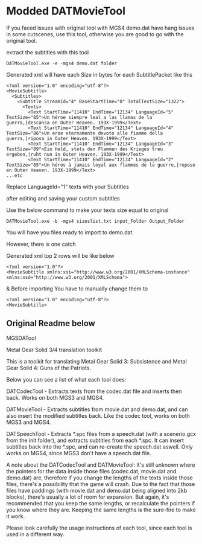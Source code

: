 # Modded DATMovieTool
If you faced issues with original tool with MGS4 demo.dat have hang issues in some cutscenes, use this tool, otherwise you are good to go with the original tool.

extract the subtitles with this tool 
```
DATMovieTool.exe -e -mgs4 demo.dat folder
```
Generated xml will have each Size in bytes for each SubtitlePacket like this

```
<?xml version="1.0" encoding="utf-8"?>
<MovieSubtitle>
  <Subtitles>
    <Subtitle StreamId="4" BaseStartTime="0" TotalTextSize="1322">
      <Texts>
        <Text StartTime="11410" EndTime="12134" LanguageId="5" TextSize="85">Un héroe siempre leal a las llamas de la guerra,|descansa en Outer Heaven. 193X-1999</Text>
        <Text StartTime="11410" EndTime="12134" LanguageId="4" TextSize="86">Un eroe eternamente devoto alle fiamme della guerra,|riposa in Outer Heaven. 193X-1999</Text>
        <Text StartTime="11410" EndTime="12134" LanguageId="3" TextSize="89">Ein Held, stets den Flammen des Krieges treu ergeben,|ruht nun in Outer Heaven. 193X-1999</Text>
        <Text StartTime="11410" EndTime="12134" LanguageId="2" TextSize="85">Un héros à jamais loyal aux flammes de la guerre,|repose en Outer Heaven. 193X-1999</Text>
...etc
```
Replace LanguageId="1" texts with your Subtitles

after editing and saving your custom subtitles

Use the below command to make your texts size equal to original
```
DATMovieTool.exe -b -mgs4 sizeslist.txt input_Folder Output_Folder
```
You will have you files ready to import to demo.dat

However, there is one catch

Generated xml top 2 rows will be like below
```
<?xml version="1.0"?>
<MovieSubtitle xmlns:xsi="http://www.w3.org/2001/XMLSchema-instance" xmlns:xsd="http://www.w3.org/2001/XMLSchema">
```
& Before importing You have to manually change them to
```
<?xml version="1.0" encoding="utf-8"?>
<MovieSubtitle>
```

Original Readme below
----
MGSDATool

Metal Gear Solid 3/4 translation toolkit

This is a toolkit for translating Metal Gear Solid 3: Subsistence and Metal Gear Solid 4: Guns of the Patriots.

Below you can see a list of what each tool does:

DATCodecTool - Extracts texts from the codec.dat file and inserts then back. Works on both MGS3 and MGS4.

DATMovieTool - Extracts subtitles from movie.dat and demo.dat, and can also insert the modified subtitles back. Like the codec tool, works on both MGS3 and MGS4.

DATSpeechTool - Extracts *.spc files from a speech.dat (with a scenerio.gcx from the init folder), and extracts subtitles from each *.spc. It can insert subtitles back into the *.spc, and can re-create the speech.dat aswell. Only works on MGS4, since MGS3 don't have a speech.dat file.

A note about the DATCodecTool and DATMovieTool: It's still unknown where the pointers for the data inside those files (codec.dat, movie.dat and demo.dat) are, therefore if you change the lengths of the texts inside those files, there's a possibility that the game will crash. Due to the fact that those files have paddings (with movie.dat and demo.dat being aligned into 2kb blocks), there's usually a lot of room for expansion. But again, it's recommended that you keep the same lengths, or recalculate the pointers if you know where they are. Keeping the same lengths is the sure-fire to make it work.

Please look carefully the usage instructions of each tool, since each tool is used in a different way.
